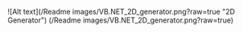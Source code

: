 ![Alt text](/Readme images/VB.NET_2D_generator.png?raw=true "2D Generator")
(/Readme images/VB.NET_2D_generator.png?raw=true)